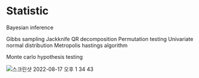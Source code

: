 # Statistic

Bayesian inference

Gibbs sampling
Jackknife
QR decomposition
Permutation testing
Univariate normal distribution
Metropolis hastings algorithm

Monte carlo hypothesis testing

![스크린샷 2022-08-17 오후 1 34 43](https://user-images.githubusercontent.com/41169144/185205206-331a757a-f2b2-4069-b945-4d0319d9563e.png)
